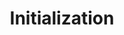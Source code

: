 ---
title: Initialization
description: How to Initialize variables and run functions when deploying your contract.
---